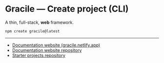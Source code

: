 # Gracile — Create project (CLI)

A thin, full-stack, **web** framework.

```sh
npm create gracile@latest
```

---

- [Documentation website (gracile.netlify.app)](https://gracile.js.org/)
- [Documentation website repository](https://github.com/gracile-web/website)
- [Starter projects repository](https://github.com/gracile-web/starter-projects)
